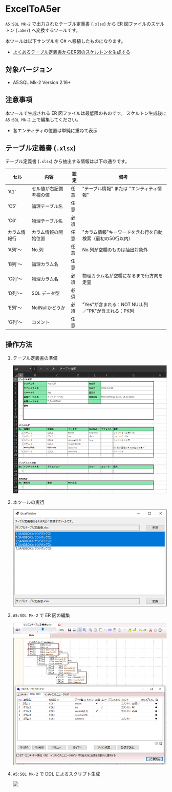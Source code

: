 # ExcelToA5er
`A5:SQL Mk-2` で出力されたテーブル定義書 (`.xlsx`) から ER 図ファイルのスケルトン (`.a5er`) へ変換するツールです。

本ツールは以下サンプルを C# へ移植したものになります。
* [よくあるテーブル定義書からER図のスケルトンを生成する](https://a5m2.mmatsubara.com/tips/er_skeleton/)

## 対象バージョン

* A5:SQL Mk-2 Version 2.16+

## 注意事項

本ツールで生成される ER 図ファイルは最低限のものです。
スケルトン生成後に `A5:SQL Mk-2` 上で編集してください。

* 各エンティティの位置は単純に重ねて表示

## テーブル定義書 (`.xlsx`)

テーブル定義書 (`.xlsx`) から抽出する情報は以下の通りです。

| セル         | 内容                   | 設定 | 備考                                                       |
| ------------ | ---------------------- | ---- | ---------------------------------------------------------- |
| 'A1'         | セル値が右記備考欄の値 | 任意 | "テーブル情報" または "エンティティ情報"                   |
| 'C5'         | 論理テーブル名         | 任意 |                                                            |
| 'C6'         | 物理テーブル名         | 必須 |                                                            |
| カラム情報行 | カラム情報の開始位置   | 任意 | "カラム情報"キーワードを含む行を自動検索（最初の50行以内） |
| 'A列'～      | No.列                  | 任意 | No.列が空欄のものは抽出対象外                              |
| 'B列'～      | 論理カラム名           | 任意 |                                                            |
| 'C列'～      | 物理カラム名           | 必須 | 物理カラム名が空欄になるまで行方向を走査                   |
| 'D列'～      | SQL データ型           | 必須 |                                                            |
| 'E列'～      | NotNullかどうか        | 必須 | "Yes"が含まれる：NOT NULL列／"PK"が含まれる：PK列          |
| 'G列'～      | コメント               | 任意 |                                                            |


## 操作方法

1. テーブル定義書の準備

    ![](doc/テーブル定義書イメージ.png)

2. 本ツールの実行

    ![](doc/画面イメージ.png)

3. `A5:SQL Mk-2` で ER 図の編集

    ![](doc/生成直後のER図.png)

4. `A5:SQL Mk-2` で DDL によるスクリプト生成

    ![](doc/スクリプト生成.png)
